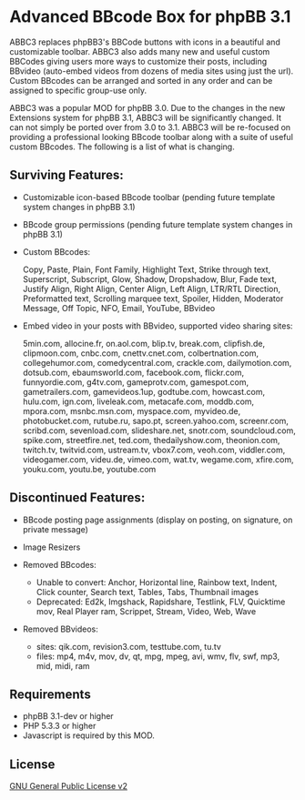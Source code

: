 # Advanced BBcode Box for phpBB 3.1

ABBC3 replaces phpBB3's BBCode buttons with icons in a beautiful and customizable toolbar. ABBC3 also adds many new and useful custom BBCodes giving users more ways to customize their posts, including BBvideo (auto-embed videos from dozens of media sites using just the url). Custom BBcodes can be arranged and sorted in any order and can be assigned to specific group-use only.

ABBC3 was a popular MOD for phpBB 3.0. Due to the changes in the new Extensions system for phpBB 3.1, ABBC3 will be significantly changed. It can not simply be ported over from 3.0 to 3.1. ABBC3 will be re-focused on providing a professional looking BBcode toolbar along with a suite of useful custom BBcodes. The following is a list of what is changing.

## Surviving Features:
* Customizable icon-based BBcode toolbar (pending future template system changes in phpBB 3.1)
* BBcode group permissions (pending future template system changes in phpBB 3.1)
* Custom BBcodes:

	Copy, Paste, Plain, Font Family, Highlight Text, Strike through text, Superscript, Subscript, Glow,
	Shadow, Dropshadow, Blur, Fade text, Justify Align, Right Align, Center Align, Left Align, LTR/RTL
	Direction, Preformatted text, Scrolling marquee text, Spoiler, Hidden, Moderator Message, Off Topic,
	NFO, Email, YouTube, BBvideo

* Embed video in your posts with BBvideo, supported video sharing sites:

	5min.com, allocine.fr, on.aol.com, blip.tv, break.com, clipfish.de, clipmoon.com, cnbc.com,
	cnettv.cnet.com, colbertnation.com, collegehumor.com, comedycentral.com, crackle.com, dailymotion.com,
	dotsub.com, ebaumsworld.com, facebook.com, flickr.com, funnyordie.com, g4tv.com, gameprotv.com,
	gamespot.com, gametrailers.com, gamevideos.1up, godtube.com, howcast.com, hulu.com, ign.com,
	liveleak.com, metacafe.com, moddb.com, mpora.com, msnbc.msn.com, myspace.com, myvideo.de,
	photobucket.com, rutube.ru, sapo.pt, screen.yahoo.com, screenr.com, scribd.com, sevenload.com,
	slideshare.net, snotr.com, soundcloud.com, spike.com, streetfire.net, ted.com, thedailyshow.com,
	theonion.com, twitch.tv, twitvid.com, ustream.tv, vbox7.com, veoh.com, viddler.com, videogamer.com,
	videu.de, vimeo.com, wat.tv, wegame.com, xfire.com, youku.com, youtu.be, youtube.com

## Discontinued Features:
* BBcode posting page assignments (display on posting, on signature, on private message)
* Image Resizers
* Removed BBcodes:
	- Unable to convert: Anchor, Horizontal line, Rainbow text, Indent, Click counter, Search text, Tables, Tabs, Thumbnail images
	- Deprecated: Ed2k, Imgshack, Rapidshare, Testlink, FLV, Quicktime mov, Real Player ram, Scrippet, Stream, Video, Web, Wave

* Removed BBvideos:
	- sites: qik.com, revision3.com, testtube.com, tu.tv
	- files: mp4, m4v, mov, dv, qt, mpg, mpeg, avi, wmv, flv, swf, mp3, mid, midi, ram

## Requirements
* phpBB 3.1-dev or higher
* PHP 5.3.3 or higher
* Javascript is required by this MOD.

## License
[GNU General Public License v2](http://opensource.org/licenses/GPL-2.0)
